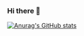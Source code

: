 ### Hi there 👋

[![Anurag's GitHub stats](https://github-readme-stats.vercel.app/api?NachoBerridy=anuraghazra)](https://github.com/anuraghazra/github-readme-stats)

<!--
**NachoBerridy/NachoBerridy** is a ✨ _special_ ✨ repository because its `README.md` (this file) appears on your GitHub profile.

Here are some ideas to get you started:

- 🔭 I’m currently working on ...
- 🌱 I’m currently learning ...
- 👯 I’m looking to collaborate on ...
- 🤔 I’m looking for help with ...
- 💬 Ask me about ...
- 📫 How to reach me: ...
- 😄 Pronouns: ...
- ⚡ Fun fact: ...
-->
